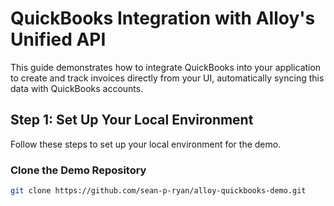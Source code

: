 # QuickBooks Integration with Alloy's Unified API

This guide demonstrates how to integrate QuickBooks into your application to create and track invoices directly from your UI, automatically syncing this data with QuickBooks accounts.

## Step 1: Set Up Your Local Environment

Follow these steps to set up your local environment for the demo.

### Clone the Demo Repository

```bash
git clone https://github.com/sean-p-ryan/alloy-quickbooks-demo.git
